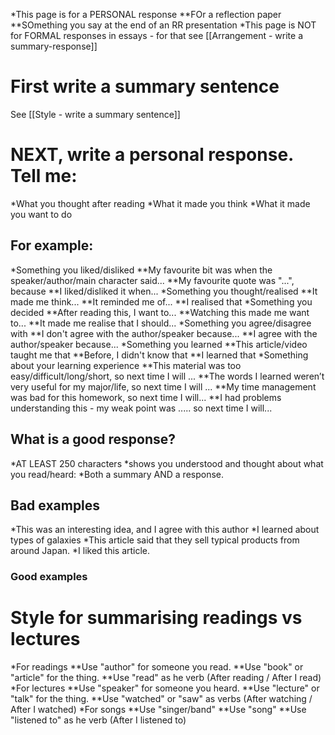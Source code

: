 *This page is for a PERSONAL response
**FOr a reflection paper
**SOmething you say at the end of an RR presentation
*<red>This page is NOT for FORMAL responses in essays</red> - for that see [[Arrangement - write a summary-response]]

# First write a summary sentence
See [[Style - write a summary sentence]]

# NEXT, write a personal response. Tell me:
*What you thought after reading
*What it made you think
*What it made you want to do

## For example:
*Something you liked/disliked
**My favourite bit was when the speaker/author/main character said...
**My favourite quote was "...", because
**I liked/disliked it when...
*Something you thought/realised
**It made me think...
**It reminded me of...
**I realised that
*Something you decided
**After reading this, I want to...
**Watching this made me want to...
**It made me realise that I should...
*Something you agree/disagree with
**I don't agree with the author/speaker because...
**I agree with the author/speaker because...
*Something you learned
**This article/video taught me that
**Before, I didn't know that
**I learned that
*Something about your learning experience
**This material was too easy/difficult/long/short, so next time I will ...
**The words I learned weren’t very useful for my major/life, so next time I will ...
**My time management was bad for this homework, so next time I will...
**I had problems understanding this - my weak point was ..... so next time I will...


## What is a good response?
*AT LEAST 250 characters
*shows you understood and thought about what you read/heard:
*Both a summary AND a response.

## Bad examples
*This was an interesting idea, and I agree with this author
*I learned about types of galaxies
*This article said that they sell typical products from around Japan.
*I liked this article.

### Good examples



# Style for summarising readings vs lectures
*For readings
**Use "author" for someone you read.
**Use "book" or "article" for the thing.
**Use "read" as he verb (After reading / After I read)
*For lectures
**Use "speaker" for someone you heard.
**Use "lecture" or "talk" for the thing.
**Use "watched" or "saw" as verbs (After watching / After I watched)
*For songs
**Use "singer/band"
**Use "song"
**Use "listened to" as he verb (After I listened to)